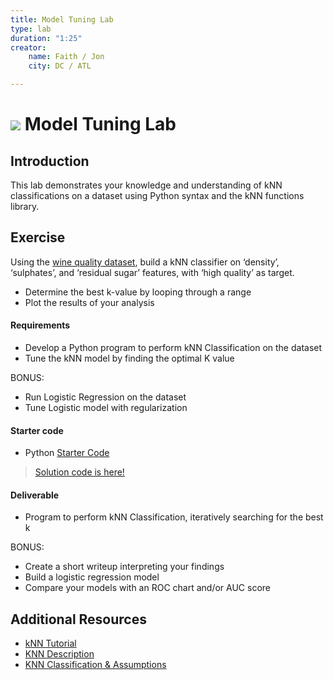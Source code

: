 ```yaml
---
title: Model Tuning Lab
type: lab
duration: "1:25"
creator:
    name: Faith / Jon
    city: DC / ATL

---
```


# ![](https://ga-dash.s3.amazonaws.com/production/assets/logo-9f88ae6c9c3871690e33280fcf557f33.png) Model Tuning Lab

## Introduction

This lab demonstrates your knowledge and understanding of kNN classifications on a dataset using Python syntax and the kNN functions library.

## Exercise

Using the [wine quality dataset](https://s3.amazonaws.com/demo-datasets/wine.csv), build a kNN classifier on ‘density’, ‘sulphates’, and ‘residual sugar’ features, with ‘high quality’ as target.

- Determine the best k-value by looping through a range
- Plot the results of your analysis

#### Requirements

- Develop a Python program to perform kNN Classification on the dataset
- Tune the kNN model by finding the optimal K value

BONUS:
- Run Logistic Regression on the dataset
- Tune Logistic model with regularization

#### Starter code
- Python [Starter Code](./code/starter-code/week4-2.4-starter.ipynb)

> [Solution code is here!](./code/solution-code/week4-2.4-solution.ipynb)

#### Deliverable

- Program to perform kNN Classification, iteratively searching for the best k

BONUS:
- Create a short writeup interpreting your findings
- Build a logistic regression model
- Compare your models with an ROC chart and/or AUC score

## Additional Resources

- [kNN Tutorial](http://machinelearningmastery.com/tutorial-to-implement-k-nearest-neighbors-in-python-from-scratch/)
- [KNN Description](http://www.saedsayad.com/k_nearest_neighbors.htm)
- [KNN Classification & Assumptions](https://saravananthirumuruganathan.wordpress.com/2010/05/17/a-detailed-introduction-to-k-nearest-neighbor-knn-algorithm/)

